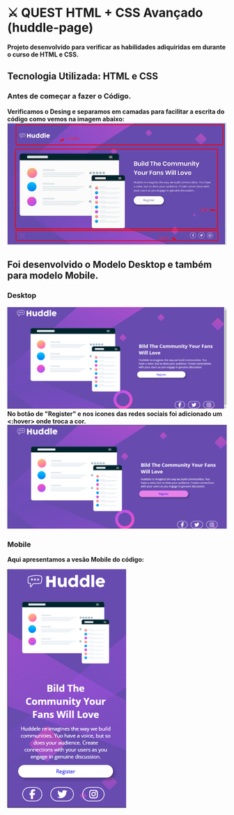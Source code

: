 # ⚔️ QUEST HTML + CSS Avançado (huddle-page)
<b>Projeto desenvolvido para verificar as habilidades adiquiridas em durante o curso de HTML e CSS.<br>
## Tecnologia Utilizada: HTML e CSS

### Antes de começar a fazer o Código.
Verificamos o Desing e separamos em camadas para facilitar a escrita do código como vemos na imagem abaixo:
<img src="./src/design/identificando-elementos-visualmente.png" alt="Imagem da versão de mapeamento para consstrução do código">

## Foi desenvolvido o Modelo Desktop e também para modelo Mobile.

### <b>Desktop
<img src="./src/design/desenvolvido/desk-1.png" alt="Imagem da versão do Dektop">
No botão de "Register" e nos icones das redes sociais foi adicionado um <:hover> onde troca a cor.

<img src="./src/design/desenvolvido/desk-2.png" alt="Imagem da versão do Dektop com hover">

### <b>Mobile
Aqui apresentamos a vesão Mobile do código:

<img src="./src/design/desenvolvido/mobile.png" alt="Imagem da versão do Dektop com hover">


